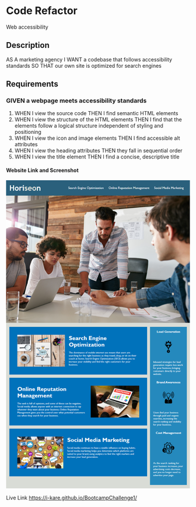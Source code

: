 # Code Refactor
 Web accessibility

## Description
AS A marketing agency
I WANT a codebase that follows accessibility standards
SO THAT our own site is optimized for search engines


## Requirements 

### GIVEN a webpage meets accessibility standards
1. WHEN I view the source code THEN I find semantic HTML elements
2. WHEN I view the structure of the HTML elements THEN I find that the elements follow a logical structure independent of styling and positioning
3. WHEN I view the icon and image elements THEN I find accessible alt attributes
4. WHEN I view the heading attributes THEN they fall in sequential order
5. WHEN I view the title element THEN I find a concise, descriptive title


#### Website Link and Screenshot
![Website Display](/assets/images/screenshot.png)

Live Link https://i-kare.github.io/BootcampChallenge1/



